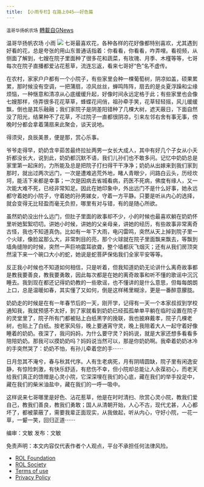 ```yaml
---
title: 【小雨专栏】在路上045——好色篇
---
```

`温哥华扬帆农场` [轉載自GNews](https://gnews.org/zh-hans/1696410/)

温哥华扬帆农场 小雨
![](https://assets.gnews.org/wp-content/uploads/2021/11/专栏图.png)
七哥最喜欢花，各种各样的花好像都特别喜欢，尤其遇到好看的花，总是夸张的用山东普通话指着：你看看，你看看，咋弄哩。看视频，从侧面了解到，七嫂在院子里面种了很多花和蔬菜，有玫瑰、月季、木槿等等，七哥每次在院子直播都爱沾花惹草，流连忘返，看来七哥好“色”名不虚传。

在农村，家家户户都有一个小院子，有些家里会种一棵葡萄树，阴凉如盖，硕果累累，那时候没有空调，一把蒲扇，凉风丝丝，蝉鸣阵阵，扇去的是炎夏浮躁和尘缘烦恼，一种惬意和清凉从心底缓缓升起，好像时间永远定格于此；有些家里也会像七嫂那样，侍弄很多花花草草，蜂蝶花间俏，祖孙牵手笑，花草轻轻摇，风儿缓缓飘，倒也是其乐融融；我们家院子是阴差阳错种了几棵大树，遮天蔽日，下面自然没了阳光，结果种不了花草，不过院子一直都很阴凉，引来左邻右舍有事无事，傍晚时分都会拿着蒲扇来此聚会，谈天说地。

得须臾，良辰美景，便是那，赏心乐事。

爷爷走得早，奶奶含辛茹苦最终拉扯两男一女长大成人，其中有好几个子女从小夭折都没长大，说到此，奶奶都沉默不语，我们儿孙们也不敢多问。记忆中奶奶总是家里第一起床的，力所能及总是把院子打扫得干干净净；奶奶从出嫁来到我们家到那时，就出过两次远门，一次是遭难逃荒外地，睹人青眼少，问路白云头，历经坎坷，能活下来都是幸事；一次是因病去省城看病，药医不死病，佛度有缘人，又一次能大难不死，已经非常知足。因此在她印象中，外出远门不是什么好事，她永远都守着她的小院子，守着她的孙男娣女，守着一方平静。只要是听从内心的选择，就会变得无比轻盈而毫无负担，哪里有对与错，有的是随心所欲。

虽然奶奶没出什么远门，但肚子里面的故事却不少，小的时候也最喜欢躺在奶奶怀里听她絮絮叨叨。讲她小时候，讲她的父亲母亲，讲她的经历，有些故事非常离奇古怪，我也不知道真伪。比如有一年下大雨，电闪雷鸣，突然从天上掉到院子里一个火球，像脸盆那么大，非常刺目的亮，那个火球就在院子里面飘来飘去，等飘到墙角缝隙的时候，突然一声巨响震耳欲聋，整个墙都灰飞烟灭；还有从我们房顶突然滚下来一个碗口大小的蛇，她说是蛇菩萨保佑我们全家平安等等。

反正我小时候也不知道如何相信，只是听着，但我知道奶奶无论讲什么离奇故事都是教我要善良，教我要勇敢，因此每次都是在她的离奇故事和听不懂的歌谣中沉沉睡去。我到现在都还记得奶奶教的一些歌谣，也不懂讲的是什么意思，但每每朗朗上口，总是温暖如春，其实懂了又如何，倒是这样稀里糊涂，更是一番醉意朦胧。

奶奶走的时候是在有一年春节后的一天，刚开学，记得有一天一个本家叔叔到学校通知我，我就预感不太好，到了家就看到奶奶已经孤孤单单平躺在临时设置在院子的灵堂里了，院子所有门都被贴上白纸黑字的挽联，我也披麻戴孝，院子几棵老树，也贴上了白纸。按老家风俗，晚上要通宵守灵，晚上我陪着大人一起守着好像睡着的奶奶。夜深了，我问妈妈，为什么要守灵？妈妈说，就是大家还想多看看多陪陪奶奶。那我可以摸奶奶吗？妈妈说当然可以，那是你奶奶啊。我牵着奶奶冰冷的手突然哭了：奶奶不怕，有孙儿牵着您的手⋯⋯

日月忽其不淹兮，春与秋其代序。人有生老病死，月有阴晴圆缺，院子里有闲逸安静，有惊险刺激，有快乐舒适，有悲伤不幸，但小院却总能让人永葆初心，而老天给我们真正的馈赠是心灵小院，它深深埋在我们的心底，藏在我们的举手投足中，藏在我们的柴米油盐中，藏在我们的一呼一吸中。

这样说来七哥哪里是好色、沾花惹草，他是在时时清扫、欣赏心灵小院，教我们爱自己，教我们善良，教我们勇敢；国人从清朝开始，人心不古，现代尤甚，人心都坏了，都被蒙蔽了，需要我辈正面现实，从我做起，听从内心，守好小院，一花一草，一颦一笑，回归正道⋯⋯

编审：文敏     发布：文敏

 

免责声明：本文内容仅代表作者个人观点，平台不承担任何法律风险。

- [ROL Foundation](https://rolfoundation.org/)
- [ROL Society](https://rolsociety.org/)
- [Terms of use](https://gnews.org/terms-of-use-3/)
- [Privacy Policy](https://gnews.org/privacy-policy/)
